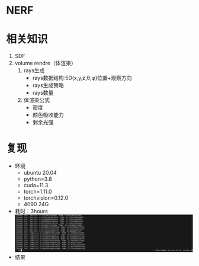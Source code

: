 NERF
===
# 相关知识
1. SDF
2. volume rendre（体渲染）
    1. rays生成
        - rays数据结构:5D(x,y,z,θ,φ)位置+观察方向
        - rays生成策略
        - rays数量
    2.  体渲染公式
        - 密度
        - 颜色吸收能力
        - 剩余光强

# 复现
- 环境
    - ubuntu 20.04
    - python=3.8
    - cuda=11.3
    - torch=1.11.0 
    - torchvision=0.12.0
    - 4090 24G
- 耗时：3hours
![image](./picture/nerf_training.png)
- 结果


